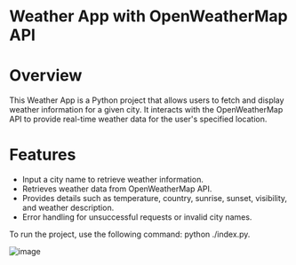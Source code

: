 # Weather App with OpenWeatherMap API

# Overview
This Weather App is a Python project that allows users to fetch and display weather information for a given city. It interacts with the OpenWeatherMap API to provide real-time weather data for the user's specified location.

# Features

- Input a city name to retrieve weather information.
- Retrieves weather data from OpenWeatherMap API.
- Provides details such as temperature, country, sunrise, sunset, visibility, and weather description.
- Error handling for unsuccessful requests or invalid city names.


To run the project, use the following command: python ./index.py.

![image](https://github.com/Manisha152/Weather-App-Project/assets/87291128/f23ab1fa-2a31-4f74-b9ee-35016c8daefe)











